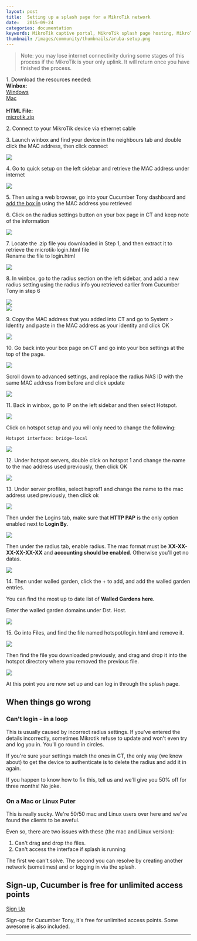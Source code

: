 ```yaml
---
layout: post
title:  Setting up a splash page for a MikroTik network
date:   2015-09-24
categories: documentation
keywords: MikroTik captive portal, MikroTik splash page hosting, MikroTik splash page not working, MikroTik splash page template, MikroTik splash page free, MikroTik splash page html
thumbnail: /images/community/thumbnails/aruba-setup.png
---
```


>Note: you may lose internet connectivity during some stages of this process if the MikroTik is your only uplink. It will return once you have finished the process.


1\. Download the resources needed:<br>
**Winbox:** <br>
<a href="http://www.mikrotik.com/download">Windows</a> <br>
<a href="http://www.facchinibr.net/wp/29/05/2013/mikrotik-winbox-mac-osx-download/">Mac</a><br>
<br>
**HTML File:**<br>
<a href="http://www.cucumberwifi.io/downloads/microtik.zip">microtik.zip</a> <br>

2\. Connect to your MikroTik device via ethernet cable

3\. Launch winbox and find your device in the neighbours tab and double click the MAC address, then click connect

<div class="mdl-typography--text-center">
<img src="/images/community/tutorials/mikrotik/winbox-connect.png">
</div>

4\. Go to quick setup on the left sidebar and retrieve the MAC address under internet

<div class="mdl-typography--text-center">
<img src="/images/community/tutorials/mikrotik/winbox-mac.png">
</div>

5\. Then using a web browser, go into your Cucumber Tony dashboard and <a href="https://my.ctapp.io/?data-elevio-article=7107#/" class="dst">add the box in</a> using the MAC address you retrieved

6\. Click on the radius settings button on your box page in CT and keep note of the information

<div class="mdl-typography--text-center">
<img src="/images/community/tutorials/mikrotik/ct-radius.png">
</div>

7\. Locate the .zip file you downloaded in Step 1, and then extract it to retrieve the microtik-login.html file <br>
Rename the file to login.html

<div class="mdl-typography--text-center">
<img src="/images/community/tutorials/mikrotik/mikrotik-html.png">
</div>

8\. In winbox, go to the radius section on the left sidebar, and add a new radius setting using the radius info you retrieved earlier from Cucumber Tony in step 6

<div class="mdl-typography--text-center">
<img src="/images/community/tutorials/mikrotik/winbox-add-radius.png">
</div>
<div class="mdl-typography--text-center">
<img src="/images/community/tutorials/mikrotik/winbox-radius.png">
</div>

9\. Copy the MAC address that you added into CT and go to System > Identity and paste in the MAC address as your identity and click OK

<div class="mdl-typography--text-center">
<img src="/images/community/tutorials/mikrotik/winbox-identity.png">
</div>

10\. Go back into your box page on CT and go into your box settings at the top of the page.

<div class="mdl-typography--text-center">
<img src="/images/community/tutorials/mikrotik/ct-box-settings.png">
</div>

Scroll down to advanced settings, and replace the radius NAS ID with the same MAC address from before and click update

<div class="mdl-typography--text-center">
<img src="/images/community/tutorials/mikrotik/ct-nas.png">
</div>

11\. Back in winbox, go to IP on the left sidebar and then select Hotspot.

<div class="mdl-typography--text-center">
<img src="/images/community/tutorials/mikrotik/winbox-hotspot.png">
</div>

Click on hotspot setup and you will only need to change the following: <br>
```
Hotspot interface: bridge-local
```
<div class="mdl-typography--text-center">
<img src="/images/community/tutorials/mikrotik/winbox-interface.png">
</div>

12\. Under hotspot servers, double click on hotspot 1 and change the name to the mac address used previously, then click OK

<div class="mdl-typography--text-center">
<img src="/images/community/tutorials/mikrotik/hotspot-mac.png">
</div>

13\. Under server profiles, select hsprof1 and change the name to the mac address used previously, then click ok

<div class="mdl-typography--text-center">
<img src="/images/community/tutorials/mikrotik/server-mac.png">
</div>

Then under the Logins tab, make sure that **HTTP PAP** is the only option enabled next to **Login By**.

<div class="mdl-typography--text-center">
<img src="/images/community/tutorials/mikrotik/winbox-login.png">
</div>

Then under the radius tab, enable radius. The mac format must be **XX-XX-XX-XX-XX-XX** and **accounting should be enabled**. Otherwise you'll get no datas.

<div class="mdl-typography--text-center">
<img src="/images/community/tutorials/mikrotik/winbox-accounting.png">
</div>

14\. Then under walled garden, click the + to add, and add the walled garden entries.

You can find the most up to date list of <b><span data-elevio-article="18499">Walled Gardens here.</span></b>

Enter the walled garden domains under Dst. Host.

<div class="mdl-typography--text-center">
<img src="/images/community/tutorials/mikrotik/winbox-walledgarden.png">
</div>

15\. Go into Files, and find the file named hotspot/login.html and remove it.

<div class="mdl-typography--text-center">
<img src="/images/community/tutorials/mikrotik/winbox-html.png">
</div>

Then find the file you downloaded previously, and drag and drop it into the hotspot directory where you removed the previous file.

<div class="mdl-typography--text-center">
<img src="/images/community/tutorials/mikrotik/replace-html.png">
</div>

At this point you are now set up and can log in through the splash page.

## When things go wrong

### Can't login - in a loop

This is usually caused by incorrect radius settings. If you've entered the details incorrectly, sometimes Mikrotik refuse to update and won't even try and log you in. You'll go round in circles.

If you're sure your settings match the ones in CT, the only way (we know about) to get the device to authenticate is to delete the radius and add it in again.

If you happen to know how to fix this, tell us and we'll give you 50% off for three months! No joke.

### On a Mac or Linux Puter

This is really sucky. We're 50/50 mac and Linux users over here and we've found the clients to be aweful.

Even so, there are two issues with these (the mac and Linux version):

1. Can't drag and drop the files.
2. Can't access the interface if splash is running

The first we can't solve. The second you can resolve by creating another network (sometimes) and or logging in via the splash.

## Sign-up, Cucumber is free for unlimited access points

<a href="https://my.ctapp.io/#/create" class="button success dst">Sign Up</a>

Sign-up for Cucumber Tony, it's free for unlimited access points. Some awesome is also included.


<hr>
